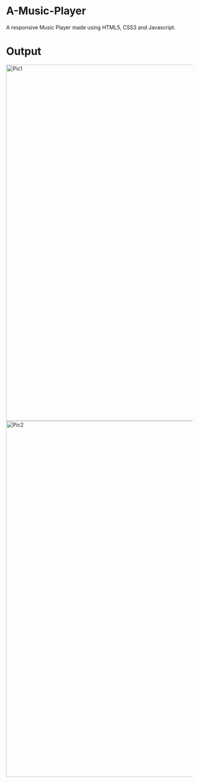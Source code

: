 # A-Music-Player
A responsive Music Player made using HTML5, CSS3 and Javascript. 
#   Output
<img width="960" alt="Pic1" src="https://github.com/Muskan844/A-Music-Player/assets/117515260/d827a03c-5887-46c7-ba9f-94e8f8ef5242">

<img width="960" alt="Pic2" src="https://github.com/Muskan844/A-Music-Player/assets/117515260/597de1f7-e717-4b69-8b42-b3c2c9ed7787">
